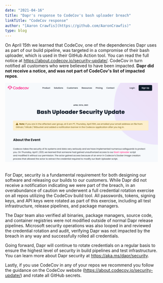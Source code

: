 ```yaml
---
date: "2021-04-16"
title: "Dapr's response to CodeCov's bash uploader breach"
linkTitle: "CodeCov response"
author: "[Aaron Crawfis](https://github.com/AaronCrawfis)"
type: blog
---
```


On April 15th we learned that CodeCov, one of the dependencies Dapr uses as part of our build pipeline, was targeted in a compromise of their bash uploader, which is used in their GitHub Action tool. You can read the full notice at https://about.codecov.io/security-update/. CodeCov in turn notified all customers who were believed to have been impacted. **Dapr did not receive a notice, and was not part of CodeCov's list of impacted repos**.

<img src="./codecov-notice.png" alt="Screenshot of the CodeCov notice" width=800>
<br /><br />

For Dapr, security is a fundamental requirement for both designing our software and releasing our builds to our customers. While Dapr did not receive a notification indicating we were part of the breach, in an overabundance of caution we underwent a full credential rotation exercise on all repos utilizing the CodeCov build tool. All passwords, tokens, signing keys, and API keys were rotated as part of this exercise, including all test infrastructure, release pipelines, and package managers.

The Dapr team also verified all binaries, package managers, source code, and container registries were not modified outside of normal Dapr release pipelines. Microsoft security operations was also looped in and reviewed the credential rotation and audit, verifying Dapr was not impacted by the breach in any way and successfully rolled all credentials.

Going forward, Dapr will continue to rotate credentials on a regular basis to ensure the highest level of security in build pipelines and test infrastructure. You can learn more about Dapr security at https://aka.ms/dapr/security.

Lastly, if you use CodeCov in any of your repos we recommend you follow the guidance on the CodeCov website (https://about.codecov.io/security-update/) and rotate all GitHub secrets.